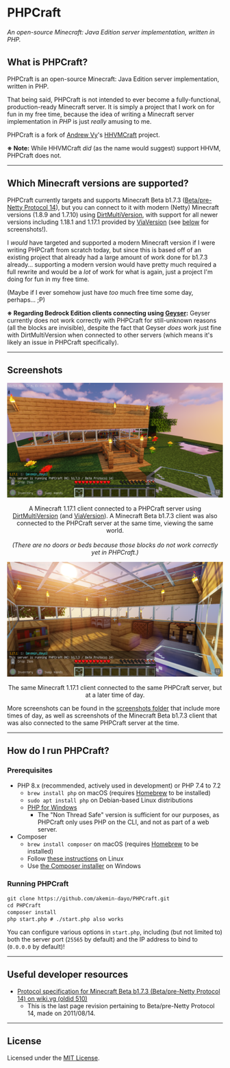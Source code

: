 # PHPCraft
###### An open-source Minecraft: Java Edition server implementation, written in PHP.

## What is PHPCraft?

PHPCraft is an open-source Minecraft: Java Edition server implementation, written in PHP.

That being said, PHPCraft is not intended to ever become a fully-functional, production-ready Minecraft server. It is simply a project that I work on for fun in my free time, because the idea of writing a Minecraft server implementation in _PHP_ is just _really_ amusing to me.

PHPCraft is a fork of [Andrew Vy](https://github.com/andrewvy)'s [HHVMCraft](https://github.com/andrewvy/HHVMCraft) project.

**※ Note:** While HHVMCraft _did_ (as the name would suggest) support HHVM, PHPCraft does not.

---

## Which Minecraft versions are supported?

PHPCraft currently targets and supports Minecraft Beta b1.7.3 ([Beta/pre-Netty Protocol 14](https://wiki.vg/Protocol_version_numbers#Beta)), but you can connect to it with modern (Netty) Minecraft versions (1.8.9 and 1.7.10) using [DirtMultiVersion](https://github.com/DirtPowered/DirtMultiversion), with support for all newer versions including 1.18.1 and 1.17.1 provided by [ViaVersion](https://github.com/ViaVersion/ViaVersion) (see [below](#screenshots) for screenshots!).

I _would_ have targeted and supported a modern Minecraft version if I were writing PHPCraft from scratch today, but since this is based off of an existing project that already had a large amount of work done for b1.7.3 already… supporting a modern version would have pretty much required a full rewrite and would be a _lot_ of work for what is again, just a project I'm doing for fun in my free time.

(Maybe if I ever somehow just have _too_ much free time some day, perhaps… ;P)

**※ Regarding Bedrock Edition clients connecting using [Geyser](https://github.com/GeyserMC/Geyser):** Geyser currently does not work correctly with PHPCraft for still-unknown reasons (all the blocks are invisible), despite the fact that Geyser _does_ work just fine with DirtMultiVersion when connected to other servers (which means it's likely an issue in PHPCraft specifically).

---

## Screenshots

![A screenshot of Minecraft 1.17.1 connected to a PHPCraft server, showing a small house that was built from wood planks, a small pond, a tree, and various rose and dandelion flowers scattered about.](screenshots/Minecraft%201.17.1%20-%2001%20Day.png)
<p align="center">A Minecraft 1.17.1 client connected to a PHPCraft server using <a href="https://github.com/DirtPowered/DirtMultiversion" target="_blank">DirtMultiVersion</a> (and <a href="https://github.com/ViaVersion/ViaVersion" target="_blank">ViaVersion</a>). A Minecraft Beta b1.7.3 client was also connected to the PHPCraft server at the same time, viewing the same world.<br><br><em>(There are no doors or beds because those blocks do not work correctly yet in PHPCraft.)</em></p>

![A screenshot of Minecraft 1.17.1 connected to a PHPCraft server, showing the interior of a small house that was built from wood planks. It is later in the day, and the sunlight is filtering through the glass roof. There are two furnaces, some bookshelves, a crafting table, a music player, a chair (actually an oak stair block), and a single stone slab intended to represent a desk.](screenshots/Minecraft%201.17.1%20-%2006%20Morning%20(Interior).png)
<p align="center">The same Minecraft 1.17.1 client connected to the same PHPCraft server, but at a later time of day.</p>

More screenshots can be found in the [screenshots folder](screenshots/) that include more times of day, as well as screenshots of the Minecraft Beta b1.7.3 client that was also connected to the same PHPCraft server at the time.

---

## How do I run PHPCraft?

### Prerequisites
* PHP 8.x (recommended, actively used in development) or PHP 7.4 to 7.2
	* `brew install php` on macOS (requires [Homebrew](https://brew.sh/) to be installed)
	* `sudo apt install php` on Debian-based Linux distributions
	* [PHP for Windows](https://windows.php.net/download)
		* The "Non Thread Safe" version is sufficient for our purposes, as PHPCraft only uses PHP on the CLI, and not as part of a web server.
* Composer
	* `brew install composer` on macOS (requires [Homebrew](https://brew.sh/) to be installed)
	* Follow [these instructions](https://getcomposer.org/doc/00-intro.md#installation-linux-unix-macos) on Linux
	* Use [the Composer installer](https://getcomposer.org/Composer-Setup.exe) on Windows

### Running PHPCraft
```shell
git clone https://github.com/akemin-dayo/PHPCraft.git
cd PHPCraft
composer install
php start.php # ./start.php also works
```

You can configure various options in `start.php`, including (but not limited to) both the server port (`25565` by default) and the IP address to bind to (`0.0.0.0` by default)!

---

## Useful developer resources
* [Protocol specification for Minecraft Beta b1.7.3 (Beta/pre-Netty Protocol 14) on wiki.vg (oldid 510)](https://wiki.vg/index.php?title=Protocol&oldid=510)
	* This is the last page revision pertaining to Beta/pre-Netty Protocol 14, made on 2011/08/14.

---

## License

Licensed under the [MIT License](https://opensource.org/licenses/MIT).
